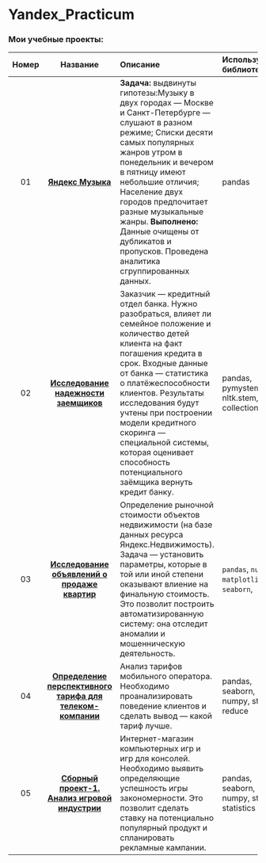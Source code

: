 # Yandex_Practicum

 ### Мои учебные проекты:
 |**Номер**|**Название**|**Описание**|**Используемые библиотеки**|
 |:-----:|:----------------:|:------------------------------------------|:-------------------|
|01|[**Яндекс Музыка**]([https://github.com/RuslanGadzhiev/Yandex_Practicum/blob/main/01%20Yandex%20music/01_Yandex_music.ipynb](https://github.com/RuslanGadzhiev/Yandex_Practicum/tree/main/01%20Yandex%20music))|**Задача:** выдвинуты гипотезы:Музыку в двух городах — Москве и Санкт-Петербурге — слушают в разном режиме;    Списки десяти самых популярных жанров утром в понедельник и вечером в пятницу имеют небольшие отличия;  Население двух городов предпочитает разные музыкальные жанры.  **Выполнено:** Данные очищены от дубликатов и пропусков. Проведена аналитика сгруппированных данных.|    pandas |
|02|[**Исследование надежности заемщиков**]()|Заказчик — кредитный отдел банка. Нужно разобраться, влияет ли семейное положение и количество детей клиента на факт погашения кредита в срок. Входные данные от банка — статистика о платёжеспособности клиентов. Результаты исследования будут учтены при построении модели кредитного скоринга — специальной системы, которая оценивает способность потенциального заёмщика вернуть кредит банку.|pandas, pymystem3, nltk.stem, collections|
|03|[**Исследование объявлений о продаже квартир**]()|Определение рыночной стоимости объектов недвижимости (на базе данных ресурса Яндекс.Недвижимость). Задача — установить параметры, которые в той или иной степени оказывают влиение на финальную стоимость. Это позволит построить автоматизированную систему: она отследит аномалии и мошенническую деятельность.|`pandas`, `numpy`, `matplotlib`, `seaborn`,|
|04|[**Определение перспективного тарифа для телеком-компании**]()|Анализ тарифов мобильного оператора. Необходимо проанализировать поведение клиентов и сделать вывод — какой тариф лучше.|pandas, seaborn, pyplot, numpy, stats, reduce|
|05|[**Сборный проект-1. Анализ игровой индустрии**]()|Интернет-магазин компьютерных игр и игр для консолей. Необходимо выявить определяющие успешность игры закономерности. Это позволит сделать ставку на потенциально популярный продукт и спланировать рекламные кампании.|pandas, seaborn, pyplot, numpy, stats, statistics|
